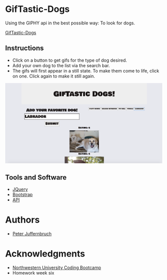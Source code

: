 # GifTastic-Dogs

Using the GIPHY api in the best possible way: To look for dogs.

[GifTastic-Dogs](https://peterjuff.github.io/GifTastic-Dogs/)

## Instructions

* Click on a button to get gifs for the type of dog desired.
* Add your own dog to the list via the search bar.
* The gifs will first appear in a still state. To make them come to life, click on one. Click again to make it still again.

![screenshot](assets/images/screenshot.png)

## Tools and Software

* [JQuery](https://jquery.com/)
* [Bootstrap](https://getbootstrap.com/)
* [API](https://giphy.com/)

# Authors

* [Peter Juffernbruch](https://github.com/peterjuff)

# Acknowledgments

* [Northwestern University Coding Bootcamp](https://bootcamp.northwestern.edu/coding/)
* Homework week six